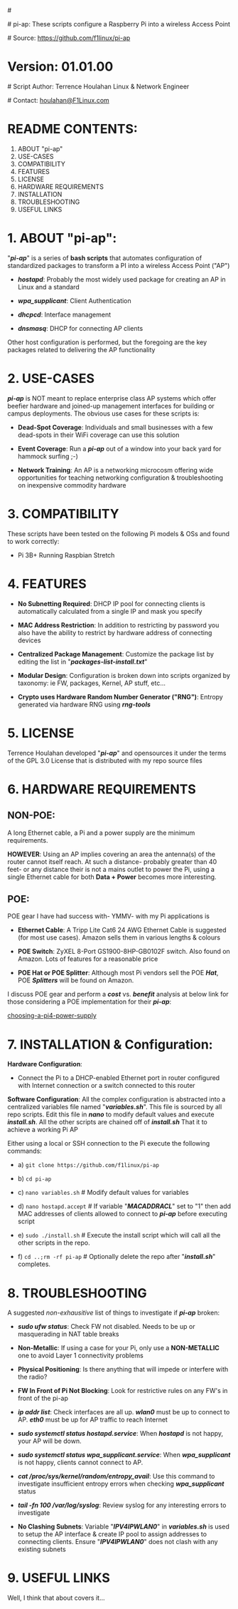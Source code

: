 \#

\# pi-ap:	These scripts configure a Raspberry Pi into a wireless Access Point

\# Source:	https://github.com/f1linux/pi-ap

# Version:	01.01.00

\# Script Author:        Terrence Houlahan Linux & Network Engineer

\# Contact:              houlahan@F1Linux.com


# README CONTENTS:
1.  ABOUT "pi-ap"
2.  USE-CASES
3.  COMPATIBILITY
4.  FEATURES
5.  LICENSE
6.  HARDWARE REQUIREMENTS
7.  INSTALLATION
8.  TROUBLESHOOTING
9.  USEFUL LINKS


# 1. ABOUT "pi-ap":
"***pi-ap***" is a series of **bash scripts** that automates configuration of standardized packages to transform a PI into a wireless Access Point ("AP")

- ***hostapd***: Probably the most widely used package for creating an AP in Linux and a standard

- ***wpa_supplicant***: Client Authentication

- ***dhcpcd***: Interface management

- ***dnsmasq***: DHCP for connecting AP clients

Other host configuration is performed, but the foregoing are the key packages related to delivering the AP functionality


# 2. USE-CASES
***pi-ap*** is NOT meant to replace enterprise class AP systems which offer beefier hardware and joined-up management interfaces for building or campus deployments.
The obvious use cases for these scripts is:

- **Dead-Spot Coverage**: Individuals and small businesses with a few dead-spots in their WiFi coverage can use this solution

- **Event Coverage**: Run a ***pi-ap*** out of a window into your back yard for hammock surfing ;-)

- **Network Training**: An AP is a networking microcosm offering wide opportunities for teaching networking configuration & troubleshooting on inexpensive commodity hardware


# 3. COMPATIBILITY
These scripts have been tested on the following Pi models & OSs and found to work correctly:

- Pi 3B+ Running Raspbian Stretch


# 4. FEATURES

- **No Subnetting Required**: DHCP IP pool for connecting clients is automatically calculated from a single IP and mask you specify

- **MAC Address Restriction**: In addition to restricting by password you also have the ability to restrict by hardware address of connecting devices

- **Centralized Package Management**: Customize the package list by editing the list in "***packages-list-install.txt***"

- **Modular Design**: Configuration is broken down into scripts organized by taxonomy: ie FW, packages, Kernel, AP stuff, etc...

- **Crypto uses Hardware Random Number Generator ("RNG")**: Entropy generated via hardware RNG using ***rng-tools***

# 5. LICENSE
Terrence Houlahan developed "***pi-ap***" and opensources it under the terms of the GPL 3.0 License that is distributed with my repo source files

# 6. HARDWARE REQUIREMENTS
**NON-POE**:
--
A long Ethernet cable, a Pi and a power supply are the minimum requirements.

**HOWEVER**: Using an AP implies covering an area the antenna(s) of the router cannot itself reach.
At such a distance- probably greater than 40 feet- or any distance their is not a mains outlet to power the Pi,
using a single Ethernet cable for both **Data + Power** becomes more interesting.

**POE**:
--
POE gear I have had success with- YMMV- with my Pi applications is

- **Ethernet Cable**: A Tripp Lite Cat6 24 AWG Ethernet Cable is suggested (for most use cases). Amazon sells them in various lengths & colours

- **POE Switch**: ZyXEL 8-Port GS1900-8HP-GB0102F switch. Also found on Amazon. Lots of features for a reasonable price

- **POE Hat or POE Splitter**:  Although most Pi vendors sell the POE ***Hat***, POE ***Splitters*** will be found on Amazon.

I discuss POE gear and perform a ***cost*** vs. ***benefit*** analysis at below link for those considering a POE implementation for their ***pi-ap***:

[choosing-a-pi4-power-supply](https://raspberrypi.stackexchange.com/questions/99983/choosing-a-pi4-power-supply/99986#99986)

# 7. INSTALLATION & Configuration:

**Hardware Configuration**:

- Connect the Pi to a DHCP-enabled Ethernet port in router configured with Internet connection or a switch connected to this router

**Software Configuration**:
All the complex configuration is abstracted into a centralized variables file named "***variables.sh***". This file is sourced by all repo scripts.
Edit this file in ***nano*** to modify default values and execute ***install.sh***. All the other scripts are chained off of ***install.sh***
That it to achieve a working Pi AP

Either using a local or SSH connection to the Pi execute the following commands:

- a) `git clone https://github.com/f1linux/pi-ap`

- b) `cd pi-ap`

- c) `nano variables.sh`	# Modify default values for variables

- d) `nano hostapd.accept`	# If variable "***MACADDRACL***" set to "1" then add MAC addresses of clients allowed to connect to ***pi-ap*** before executing script

- e) `sudo ./install.sh`	# Execute the install script which will call all the other scripts in the repo.

- f) `cd ..;rm -rf pi-ap`	# Optionally delete the repo after "***install.sh***" completes. 

# 8. TROUBLESHOOTING
A suggested _non-exhausitive_ list of things to investigate if ***pi-ap*** broken:

- ***sudo ufw status***: Check FW not disabled. Needs to be up or masquerading in NAT table breaks

- **Non-Metallic**: If using a case for your Pi, only use a **NON-METALLIC** one to avoid Layer 1 connectivity problems

- **Physical Positioning**: Is there anything that will impede or interfere with the radio?

- **FW In Front of Pi Not Blocking**: Look for restrictive rules on any FW's in front of the pi-ap

- ***ip addr list***: Check interfaces are all up. ***wlan0*** must be up to connect to AP. ***eth0*** must be up for AP traffic to reach Internet

- ***sudo systemctl status hostapd.service***: When ***hostapd*** is not happy, your AP will be down.

- ***sudo systemctl status wpa_supplicant.service***: When ***wpa_supplicant*** is not happy, clients cannot connect to AP.

- ***cat /proc/sys/kernel/random/entropy_avail***: Use this command to investigate insufficient entropy errors when checking ***wpa_supplicant*** status

- ***tail -fn 100 /var/log/syslog***: Review syslog for any interesting errors to investigate

- **No Clashing Subnets**: Variable "***IPV4IPWLAN0***" in ***variables.sh*** is used to setup the AP interface & create IP pool to assign addresses to connecting clients. Ensure "***IPV4IPWLAN0***" does not clash with any existing subnets


# 9. USEFUL LINKS


Well, I think that about covers it...
